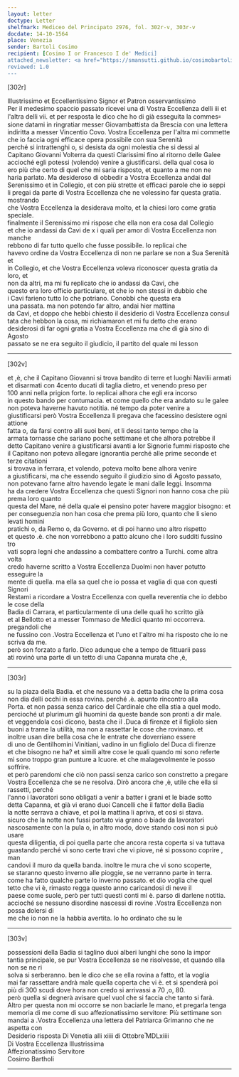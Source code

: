 ```yaml
---
layout: letter
doctype: Letter
shelfmark: Mediceo del Principato 2976, fol. 302r-v, 303r-v
docdate: 14-10-1564
place: Venezia
sender: Bartoli Cosimo
recipient: [Cosimo I or Francesco I de' Medici]
attached_newsletter: <a href="https://smansutti.github.io/cosimobartoli/texts/3079_091/">3079_091</a>
reviewed: 1.0
---
```


[302r]  
  
  
Illustrissimo et Eccellentissimo Signor et Patron osservantissimo  
Per il medesimo spaccio passato ricevei una di Vostra Eccellenza delli iii et  
l'altra delli vii. et per resposta le dico che ho di già esseguita la commes꞊  
sione datami in ringratiar messer Giovambattista da Brescia con una lettera  
indiritta a messer Vincentio Covo. Vostra Eccellenza per l'altra mi commette  
che io faccia ogni efficace opera possibile con sua Serenità  
perché si intrattenghi o, si desista da ogni molestia che si dessi al  
Capitano Giovanni Volterra da questi Clarissimi fino al ritorno delle Galee  
accioché egli potessi (volendo) venire a giustificarsi. della qual cosa io  
ero più che certo di quel che mi saria risposto, et quanto a me non ne  
haria parlato. Ma desideroso di obbedir a Vostra Eccellenza andai dal  
Serenissimo et in Collegio, et con più strette et efficaci parole che io seppi  
li pregai da parte di Vostra Eccellenza che ne volessino far questa gratia. mostrando  
che Vostra Eccellenza la desiderava molto, et la chiesi loro come gratia speciale.  
finalmente il Serenissimo mi rispose che ella non era cosa dal Collegio  
et che io andassi da Cavi de x i quali per amor di Vostra Eccellenza non manche  
rebbono di far tutto quello che fusse possibile. Io replicai che  
havevo ordine da Vostra Eccellenza di non ne parlare se non a Sua Serenità et  
in Collegio, et che Vostra Eccellenza voleva riconoscer questa gratia da loro, et  
non da altri, ma mi fu replicato che io andassi da Cavi, che  
questo era loro officio particulare, et che io non stessi in dubbio che  
i Cavi farieno tutto lo che potriano. Conobbi che questa era  
una passata. ma non potendo far altro, andai hier mattina  
da Cavi, et doppo che hebbi chiesto il desiderio di Vostra Eccellenza consul  
tata che hebbon la cosa, mi richiamaron et mi fu detto che erano  
desiderosi di far ogni gratia a Vostra Eccellenza ma che di già sino di Agosto  
passato se ne era seguito il giudicio, il partito del quale mi lesson  
  
---  

[302v]  
  
  
et ,è, che il Capitano Giovanni si trova bandito di terre et luoghi Navilii armati  
et disarmati con 4cento ducati di taglia dietro, et venendo preso per  
100 anni nella prigion forte. Io replicai alhora che egli era incorso  
in questo bando per contumacia. et come quello che era andato su le galee  
non poteva haverne havuto notitia. né tempo da poter venire a  
giustificarsi però Vostra Eccellenza li pregava che facessino desistere ogni attione  
fatta o, da farsi contro alli suoi beni, et li dessi tanto tempo che la  
armata tornasse che sariano poche settimane et che alhora potrebbe il  
detto Capitano venire a giustificarsi avanti a lor Signorie fummi risposto che  
il Capitano non poteva allegare ignorantia perché alle prime seconde et terze citationi  
si trovava in ferrara, et volendo, poteva molto bene alhora venire  
a giustificarsi, ma che essendo seguito il giudizio sino di Agosto passato,  
non potevano farne altro havendo legate le mani dalle leggi. Insomma  
ha da credere Vostra Eccellenza che questi Signori non hanno cosa che più prema loro quanto  
questa del Mare, né della quale ei pensino poter havere maggior bisogno: et  
per conseguenzia non han cosa che prema più loro, quanto che li sieno levati homini  
pratichi o, da Remo o, da Governo. et di poi hanno uno altro rispetto  
et questo .è. che non vorrebbono a patto alcuno che i loro sudditi fussino tro  
vati sopra legni che andassino a combattere contro a Turchi. come altra volta  
credo haverne scritto a Vostra Eccellenza Duolmi non haver potutto esseguire la  
mente di quella. ma ella sa quel che io possa et vaglia di qua con questi Signori  
Restami a ricordare a Vostra Eccellenza con quella reverentia che io debbo le cose della  
Badia di Carrara, et particularmente di una delle quali ho scritto già  
et al Bellotto et a messer Tommaso de Medici quanto mi occorreva. pregandoli che  
ne fussino con .Vostra Eccellenza et l'uno et l'altro mi ha risposto che io ne scriva da me.  
però son forzato a farlo. Dico adunque che a tempo de fittuarii pass  
ati rovinò una parte di un tetto di una Capanna murata che ,è,  
  
---  

[303r]  
  
  
su la piaza della Badia. et che nessuno va a detta badia che la prima cosa  
non dia delli occhi in essa rovina. perché .è. apunto rincontro alla  
Porta. et non passa senza carico del Cardinale che ella stia a quel modo.  
percioché ut plurimum gli huomini da queste bande son pronti a dir male.  
et veggendola così dicono, basta che il .Duca di firenze et il figliolo sien  
buoni a trarne la utilità, ma non a rassettar le cose che rovinano. et  
inoltre usan dire bella cosa che le entrate che doverriano essere  
di uno de Gentilhomini Vinitiani, vadino in un figliolo del Duca di firenze  
et che bisogno ne ha? et simili altre cose le quali quando mi sono referte  
mi sono troppo gran punture a lcuore. et che malagevolmente le posso soffrire.  
et però parendomi che ciò non passi senza carico son constretto a pregare  
Vostra Eccellenza che se ne resolva. Dirò ancora che ,è, utile che ella si rassetti, perché  
l'anno i lavoratori sono obligati a venir a batter i grani et le biade sotto  
detta Capanna, et già vi erano duoi Cancelli che il fattor della Badia  
la notte serrava a chiave, et poi la mattina li apriva, et così si stava.  
sicuro che la notte non fussi portato via grano o biade da lavoratori  
nascosamente con la pula o, in altro modo, dove stando così non si può usare  
questa diligentia, di poi quella parte che ancora resta coperta si va tuttava  
guastando perché vi sono certe travi che vi piove, né si possono coprire , man  
candovi il muro da quella banda. inoltre le mura che vi sono scoperte,  
se staranno questo inverno alle pioggie, se ne verranno parte in terra.  
come ha fatto qualche parte lo inverno passato. et dio voglia che quel  
tetto che vi è, rimasto regga questo anno caricandosi di neve il  
paese come suole, però per tutti questi conti mi è. parso di darlene notitia.  
accioché se nessuno disordine nascessi di rovine .Vostra Eccellenza non possa dolersi di  
me che io non ne la habbia avertita. Io ho ordinato che su le  
  
---  

[303v]  
  
  
possessioni della Badia si taglino duoi alberi lunghi che sono la impor  
tantia principale, se pur Vostra Eccellenza se ne risolvesse, et quando ella non se ne ri  
solva si serberanno. ben le dico che se ella rovina a fatto, et la voglia  
mai far rassettare andrà male quella coperta che vi è. et si spenderà poi  
più di 300 scudi dove hora non credo si arrivassi a 70 ,o, 80.  
però quella si degnerà avisare quel vuol che si faccia che tanto si farà.  
Altro per questa non mi occorre se non baciarle le mano, et pregarla tenga  
memoria di me come di suo affezionatissimo servitore: Più settimane son  
mandai a .Vostra Eccellenza una lettera del Patriarca Grimanno che ne aspetta con  
Desiderio risposta Di Venetia alli xiiii di Ottobre ̅MDLxiiii  
Di Vostra Eccellenza Illustrissima  
Affezionatissimo Servitore  
Cosimo Bartholi  
  
---  

